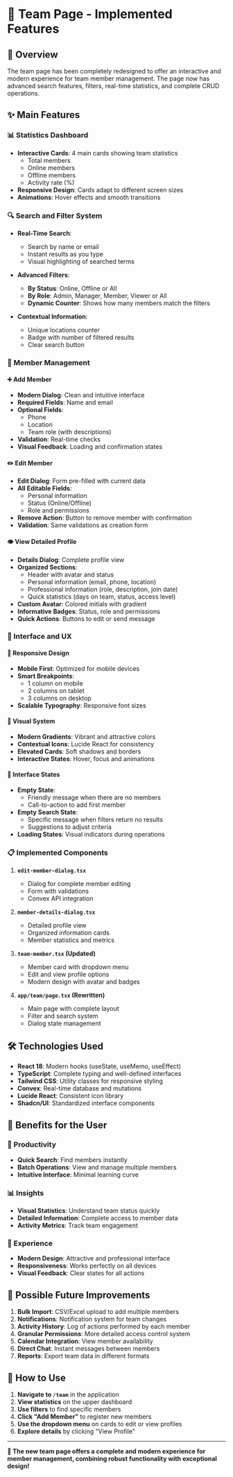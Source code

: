 # 👥 Team Page - Implemented Features

## 🚀 Overview

The team page has been completely redesigned to offer an interactive and modern experience for team member management. The page now has advanced search features, filters, real-time statistics, and complete CRUD operations.

## ✨ Main Features

### 📊 Statistics Dashboard

- **Interactive Cards**: 4 main cards showing team statistics
  - Total members
  - Online members
  - Offline members
  - Activity rate (%)
- **Responsive Design**: Cards adapt to different screen sizes
- **Animations**: Hover effects and smooth transitions

### 🔍 Search and Filter System

- **Real-Time Search**:

  - Search by name or email
  - Instant results as you type
  - Visual highlighting of searched terms

- **Advanced Filters**:

  - **By Status**: Online, Offline or All
  - **By Role**: Admin, Manager, Member, Viewer or All
  - **Dynamic Counter**: Shows how many members match the filters

- **Contextual Information**:
  - Unique locations counter
  - Badge with number of filtered results
  - Clear search button

### 👤 Member Management

#### ➕ Add Member

- **Modern Dialog**: Clean and intuitive interface
- **Required Fields**: Name and email
- **Optional Fields**:
  - Phone
  - Location
  - Team role (with descriptions)
- **Validation**: Real-time checks
- **Visual Feedback**: Loading and confirmation states

#### ✏️ Edit Member

- **Edit Dialog**: Form pre-filled with current data
- **All Editable Fields**:
  - Personal information
  - Status (Online/Offline)
  - Role and permissions
- **Remove Action**: Button to remove member with confirmation
- **Validation**: Same validations as creation form

#### 👁️ View Detailed Profile

- **Details Dialog**: Complete profile view
- **Organized Sections**:
  - Header with avatar and status
  - Personal information (email, phone, location)
  - Professional information (role, description, join date)
  - Quick statistics (days on team, status, access level)
- **Custom Avatar**: Colored initials with gradient
- **Informative Badges**: Status, role and permissions
- **Quick Actions**: Buttons to edit or send message

### 🎨 Interface and UX

#### 📱 Responsive Design

- **Mobile First**: Optimized for mobile devices
- **Smart Breakpoints**:
  - 1 column on mobile
  - 2 columns on tablet
  - 3 columns on desktop
- **Scalable Typography**: Responsive font sizes

#### 🌈 Visual System

- **Modern Gradients**: Vibrant and attractive colors
- **Contextual Icons**: Lucide React for consistency
- **Elevated Cards**: Soft shadows and borders
- **Interactive States**: Hover, focus and animations

#### 🔄 Interface States

- **Empty State**:
  - Friendly message when there are no members
  - Call-to-action to add first member
- **Empty Search State**:
  - Specific message when filters return no results
  - Suggestions to adjust criteria
- **Loading States**: Visual indicators during operations

### 📋 Implemented Components

1. **`edit-member-dialog.tsx`**

   - Dialog for complete member editing
   - Form with validations
   - Convex API integration

2. **`member-details-dialog.tsx`**

   - Detailed profile view
   - Organized information cards
   - Member statistics and metrics

3. **`team-member.tsx` (Updated)**

   - Member card with dropdown menu
   - Edit and view profile options
   - Modern design with avatar and badges

4. **`app/team/page.tsx` (Rewritten)**
   - Main page with complete layout
   - Filter and search system
   - Dialog state management

## 🛠️ Technologies Used

- **React 18**: Modern hooks (useState, useMemo, useEffect)
- **TypeScript**: Complete typing and well-defined interfaces
- **Tailwind CSS**: Utility classes for responsive styling
- **Convex**: Real-time database and mutations
- **Lucide React**: Consistent icon library
- **Shadcn/UI**: Standardized interface components

## 🎯 Benefits for the User

### 🚀 Productivity

- **Quick Search**: Find members instantly
- **Batch Operations**: View and manage multiple members
- **Intuitive Interface**: Minimal learning curve

### 📊 Insights

- **Visual Statistics**: Understand team status quickly
- **Detailed Information**: Complete access to member data
- **Activity Metrics**: Track team engagement

### 🎨 Experience

- **Modern Design**: Attractive and professional interface
- **Responsiveness**: Works perfectly on all devices
- **Visual Feedback**: Clear states for all actions

## 🔄 Possible Future Improvements

1. **Bulk Import**: CSV/Excel upload to add multiple members
2. **Notifications**: Notification system for team changes
3. **Activity History**: Log of actions performed by each member
4. **Granular Permissions**: More detailed access control system
5. **Calendar Integration**: View member availability
6. **Direct Chat**: Instant messages between members
7. **Reports**: Export team data in different formats

## 📝 How to Use

1. **Navigate to `/team`** in the application
2. **View statistics** on the upper dashboard
3. **Use filters** to find specific members
4. **Click "Add Member"** to register new members
5. **Use the dropdown menu** on cards to edit or view profiles
6. **Explore details** by clicking "View Profile"

---

**🎉 The new team page offers a complete and modern experience for member management, combining robust functionality with exceptional design!**
